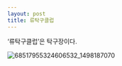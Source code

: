 ```yaml
---
layout: post
title: 류탁구클럽
---
```


‘류탁구클럽’은 탁구장이다.

![68517955324606532_1498187070](https://user-images.githubusercontent.com/81041256/192148058-d4597797-dff9-456f-abec-d8d8ba5d5c1b.jpg)
